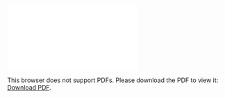 <object data="christ-in-song/CIS1908pdfs/233.pdf" type="application/pdf" width="100%" height="1024px">
    <embed src="christ-in-song/CIS1908pdfs/233.pdf">
        <p>This browser does not support PDFs. Please download the PDF to view it: <a href="christ-in-song/CIS1908pdfs/233.pdf">Download PDF</a>.</p>
    </embed>
</object>
